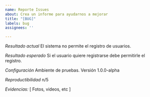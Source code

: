 ```yaml
---
name: Reporte Issues
about: Crea un informe para ayudarnos a mejorar
title: "[BUG]"
labels: bug
assignees: ''

---
```


*Resultado actual*
El sistema no permite el registro de usuarios.

*Resultado esperado*
Si el usuario quiere registrarse debe permitirle el registro.

*Configuración*
Ambiente de pruebas.
Versión 1.0.0-alpha

*Reproductibilidad*
n/5

*Evidencias:*
[ Fotos, videos, etc ]
